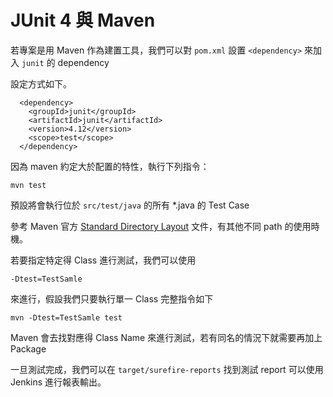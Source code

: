# JUnit 4 與 Maven

若專案是用 Maven 作為建置工具，我們可以對 `pom.xml` 設置 `<dependency>` 來加入 `junit` 的 dependency

設定方式如下。

```
  <dependency>
    <groupId>junit</groupId>
    <artifactId>junit</artifactId>
    <version>4.12</version>
    <scope>test</scope>
  </dependency>
```

因為 maven 約定大於配置的特性，執行下列指令：

```
mvn test
```

預設將會執行位於 `src/test/java` 的所有 *.java 的 Test Case

參考 Maven 官方 [Standard Directory Layout](https://maven.apache.org/guides/introduction/introduction-to-the-standard-directory-layout.html) 文件，有其他不同 path 的使用時機。

若要指定特定得 Class 進行測試，我們可以使用

`-Dtest=TestSamle`

來進行，假設我們只要執行單一 Class 完整指令如下

`mvn -Dtest=TestSamle test`

Maven 會去找對應得 Class Name 來進行測試，若有同名的情況下就需要再加上 Package

一旦測試完成，我們可以在 `target/surefire-reports` 找到測試 report 可以使用 Jenkins 進行報表輸出。
